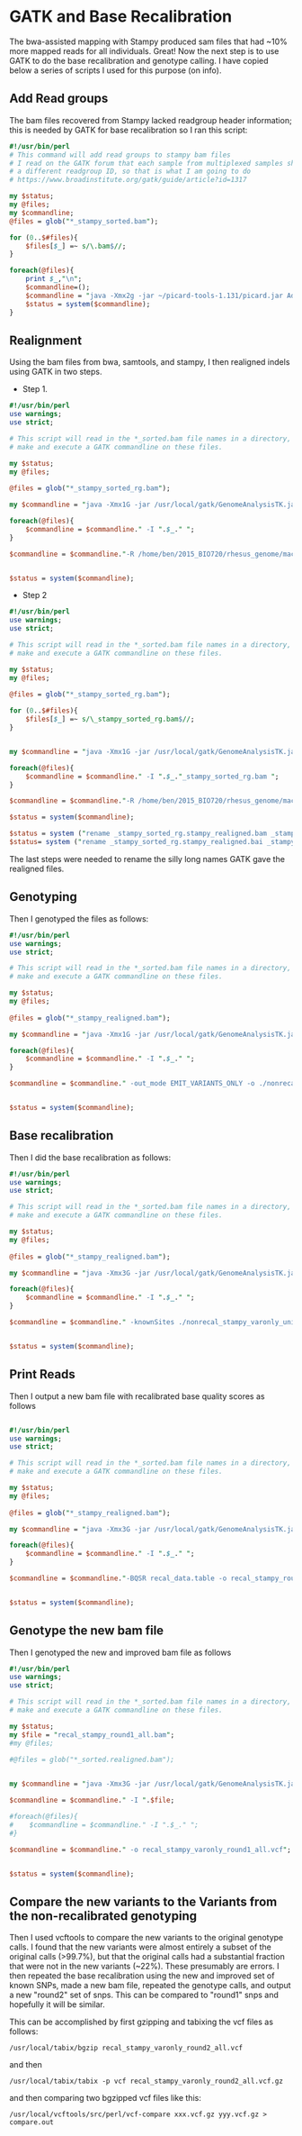 # GATK and Base Recalibration

The bwa-assisted mapping with Stampy produced sam files that had ~10% more mapped reads for all individuals. Great!  Now the next step is to use GATK to do the base recalibration and genotype calling.  I have copied below a series of scripts I used for this purpose (on info).

## Add Read groups
The bam files recovered from Stampy lacked readgroup header information; this is needed by GATK for base recalibration so I ran this script:

``` perl
#!/usr/bin/perl
# This command will add read groups to stampy bam files
# I read on the GATK forum that each sample from multiplexed samples should have 
# a different readgroup ID, so that is what I am going to do
# https://www.broadinstitute.org/gatk/guide/article?id=1317

my $status;
my @files;
my $commandline;
@files = glob("*_stampy_sorted.bam");

for (0..$#files){
    $files[$_] =~ s/\.bam$//;
}

foreach(@files){
    print $_,"\n";
    $commandline=();
    $commandline = "java -Xmx2g -jar ~/picard-tools-1.131/picard.jar AddOrReplaceReadGroups INPUT=".$_.".bam OUTPUT=".$_."_rg.bam RGLB=".$_." RGPL=Illumina RGPU=".$_." RGSM=".$_;
    $status = system($commandline);
}
```
## Realignment
Using the bam files from bwa, samtools, and stampy, I then realigned indels using GATK in two steps.

* Step 1.

```perl
#!/usr/bin/perl
use warnings;
use strict;

# This script will read in the *_sorted.bam file names in a directory, and 
# make and execute a GATK commandline on these files.  

my $status;
my @files;
   
@files = glob("*_stampy_sorted_rg.bam");

my $commandline = "java -Xmx1G -jar /usr/local/gatk/GenomeAnalysisTK.jar -T RealignerTargetCreator ";

foreach(@files){
    $commandline = $commandline." -I ".$_." ";
}

$commandline = $commandline."-R /home/ben/2015_BIO720/rhesus_genome/macaque_masked_chromosomes_ym.fasta -o stampy_forIndelRealigner_ym.intervals";


$status = system($commandline);


```

* Step 2

```perl
#!/usr/bin/perl
use warnings;
use strict;

# This script will read in the *_sorted.bam file names in a directory, and 
# make and execute a GATK commandline on these files.  

my $status;
my @files;
   
@files = glob("*_stampy_sorted_rg.bam");

for (0..$#files){
    $files[$_] =~ s/\_stampy_sorted_rg.bam$//;
}


my $commandline = "java -Xmx1G -jar /usr/local/gatk/GenomeAnalysisTK.jar -T IndelRealigner ";

foreach(@files){
    $commandline = $commandline." -I ".$_."_stampy_sorted_rg.bam ";
}

$commandline = $commandline."-R /home/ben/2015_BIO720/rhesus_genome/macaque_masked_chromosomes_ym.fasta --targetIntervals stampy_forIndelRealigner_ym.intervals --nWayOut .stampy_realigned.bam";

$status = system($commandline);

$status = system ("rename _stampy_sorted_rg.stampy_realigned.bam _stampy_realigned.bam *_stampy_sorted_rg.stampy_realigned.bam");
$status= system ("rename _stampy_sorted_rg.stampy_realigned.bai _stampy_realigned.bai *_stampy_sorted_rg.stampy_realigned.bai");

```

The last steps were needed to rename the silly long names GATK gave the realigned files.

## Genotyping

Then I genotyped the files as follows:

```perl
#!/usr/bin/perl
use warnings;
use strict;

# This script will read in the *_sorted.bam file names in a directory, and 
# make and execute a GATK commandline on these files.  

my $status;
my @files;
   
@files = glob("*_stampy_realigned.bam");

my $commandline = "java -Xmx1G -jar /usr/local/gatk/GenomeAnalysisTK.jar -T UnifiedGenotyper -R /home/ben/2015_BIO720/rhesus_genome/macaque_masked_chromosomes_ym.fasta ";

foreach(@files){
    $commandline = $commandline." -I ".$_." ";
}

$commandline = $commandline." -out_mode EMIT_VARIANTS_ONLY -o ./nonrecal_stampy_varonly_unifiedgenotyper_ym.vcf";


$status = system($commandline);
```

## Base recalibration

Then I did the base recalibration as follows:

```perl
#!/usr/bin/perl
use warnings;
use strict;

# This script will read in the *_sorted.bam file names in a directory, and 
# make and execute a GATK commandline on these files.  

my $status;
my @files;
   
@files = glob("*_stampy_realigned.bam");

my $commandline = "java -Xmx3G -jar /usr/local/gatk/GenomeAnalysisTK.jar -T BaseRecalibrator -R /home/ben/2015_BIO720/rhesus_genome/macaque_masked_chromosomes_ym.fasta ";

foreach(@files){
    $commandline = $commandline." -I ".$_." ";
}

$commandline = $commandline." -knownSites ./nonrecal_stampy_varonly_unifiedgenotyper_ym.vcf -o recal_data.table";


$status = system($commandline);
```

## Print Reads
Then I output a new bam file with recalibrated base quality scores as follows

``` perl

#!/usr/bin/perl
use warnings;
use strict;

# This script will read in the *_sorted.bam file names in a directory, and 
# make and execute a GATK commandline on these files.  

my $status;
my @files;
   
@files = glob("*_stampy_realigned.bam");

my $commandline = "java -Xmx3G -jar /usr/local/gatk/GenomeAnalysisTK.jar -T PrintReads -R /home/ben/2015_BIO720/rhesus_genome/macaque_masked_chromosomes_ym.fasta";

foreach(@files){
    $commandline = $commandline." -I ".$_." ";
}

$commandline = $commandline."-BQSR recal_data.table -o recal_stampy_round1_all.bam";


$status = system($commandline);
```
## Genotype the new bam file

Then I genotyped the new and improved bam file as follows

``` perl
#!/usr/bin/perl
use warnings;
use strict;

# This script will read in the *_sorted.bam file names in a directory, and 
# make and execute a GATK commandline on these files.  

my $status;
my $file = "recal_stampy_round1_all.bam";
#my @files;
   
#@files = glob("*_sorted.realigned.bam");


my $commandline = "java -Xmx3G -jar /usr/local/gatk/GenomeAnalysisTK.jar -T UnifiedGenotyper -R /home/ben/2015_BIO720/rhesus_genome/macaque_masked_chromosomes_ym.fasta";

$commandline = $commandline." -I ".$file;

#foreach(@files){
#    $commandline = $commandline." -I ".$_." ";
#}

$commandline = $commandline." -o recal_stampy_varonly_round1_all.vcf";


$status = system($commandline);
```

## Compare the new variants to the Variants from the non-recalibrated genotyping

Then I used vcftools to compare the new variants to the original genotype calls. I found that the new variants were almost entirely a subset of the original calls (>99.7%), but that the original calls had a substantial fraction that were not in the new variants (~22%). These presumably are errors.  I then repeated the base recalibration using the new and improved set of known SNPs, made a new bam file, repeated the genotype calls, and output a new "round2" set of snps.  This can be compared to "round1" snps and hopefully it will be similar.

This can be accomplished by first gzipping and tabixing the vcf files as follows:

`/usr/local/tabix/bgzip recal_stampy_varonly_round2_all.vcf`

and then

`/usr/local/tabix/tabix -p vcf recal_stampy_varonly_round2_all.vcf.gz`

and then comparing two bgzipped vcf files like this:

`/usr/local/vcftools/src/perl/vcf-compare xxx.vcf.gz yyy.vcf.gz > compare.out`

